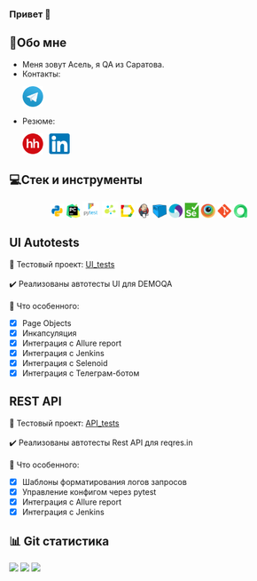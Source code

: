 ### Привет 👋

<!--Обо мне-->

## :information_desk_person:Обо мне

- Меня зовут Асель, я QA из Саратова.
- Контакты:

<p>
  &#8287;&#8287;&#8287;&#8287;&#8287;
  <a href="https://t.me/bis_asel"><img width="37px" alt="Telegram" title="Telegram" src="./images/icons/tg.png"/></a>
  &#8287;
</p>

 - Резюме:
 <p>
  &#8287;&#8287;&#8287;&#8287;&#8287;
  <a href="https://saratov.hh.ru/resume/8f93290aff03d58ba20039ed1f58473569336c"><img width="37px" alt="hh" title="hh" src="./images/icons/HeadHunter_logo.png"/></a>
  &#8287;
  <a href="https://www.linkedin.com/mwlite/in/asel-bisengalieva-62277524a"><img width="37px" alt="Linkedin" title="Linkedin" src="./images/icons/linkedin.png"/></a>
  &#8287;
</p>


## 💻Стек и инструменты

<p  align="center">
  <code><img width="5%" title="Python" src="./images/icons/python.png"></code>
  <code><img width="5%" title="PyCharm" src="./images/icons/pycharm.png"></code>
  <code><img width="6%" title="Pytest" src="./images/icons/pytest.png"></code>
  <code><img width="6%" title="Selene" src="./images/icons/selene.png"></code>
  <code><img width="5%" title="Allure Report" src="./images/icons/allure_report.png"></code>
  <code><img width="5%" title="Jenkins" src="./images/icons/jenkins.png"></code>
  <code><img width="5%" title="Selenoid" src="./images/icons/selenoid.png"></code>
  <code><img width="5%" title="Appium" src="./images/icons/Appium-01.png"></code>
  <code><img width="5%" title="Selenium" src="./images/icons/selenium.png"></code>
  <code><img width="5%" title="Browserstack" src="./images/icons/browserstack.png"></code>
  <code><img width="5%" title="Github" src="./images/icons/git-logo.svg"></code>
  <code><img width="5%" title="Allure TestOps" src="./images/icons/allure_testops.png"></code>
</p>

## UI Autotests
:link: Тестовый проект: <a target="_blank" href="https://github.com/aselka/qa_guru_ui">UI_tests</a></br></br>
:heavy_check_mark: Реализованы автотесты UI для DEMOQA </br></br>
:round_pushpin: Что особенного:

- [x] Page Objects
- [x] Инкапсуляция
- [x] Интеграция с Allure report
- [x] Интеграция с Jenkins
- [x] Интеграция с Selenoid
- [x] Интеграция с Телеграм-ботом

## REST API
:link: Тестовый проект: <a target="_blank" href="https://github.com/aselka/qa_guru_api">API_tests</a></br></br>
:heavy_check_mark: Реализованы автотесты Rest API для reqres.in </br></br>
:round_pushpin: Что особенного:

- [x] Шаблоны форматирования логов запросов
- [x] Управление конфигом через pytest
- [x] Интеграция с Allure report
- [x] Интеграция с Jenkins

## :bar_chart: Git cтатистика

![](http://github-profile-summary-cards.vercel.app/api/cards/stats?username=aselka&theme=radical)
![](http://github-profile-summary-cards.vercel.app/api/cards/repos-per-language?username=aselka&theme=radical)
![](https://github-profile-summary-cards.vercel.app/api/cards/profile-details?username=aselka&theme=radical)

